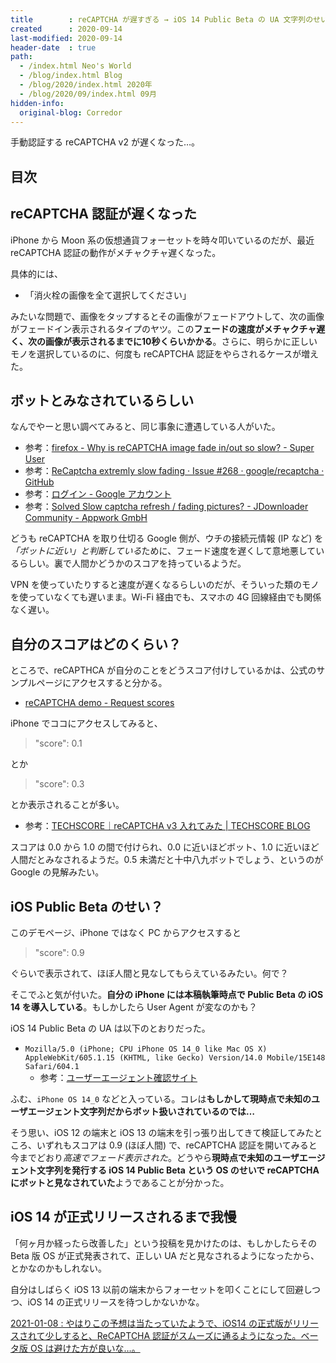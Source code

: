 ```yaml
---
title        : reCAPTCHA が遅すぎる → iOS 14 Public Beta の UA 文字列のせいでした
created      : 2020-09-14
last-modified: 2020-09-14
header-date  : true
path:
  - /index.html Neo's World
  - /blog/index.html Blog
  - /blog/2020/index.html 2020年
  - /blog/2020/09/index.html 09月
hidden-info:
  original-blog: Corredor
---
```


手動認証する reCAPTCHA v2 が遅くなった…。

## 目次

## reCAPTCHA 認証が遅くなった

iPhone から Moon 系の仮想通貨フォーセットを時々叩いているのだが、最近 reCAPTCHA 認証の動作がメチャクチャ遅くなった。

具体的には、

- 「消火栓の画像を全て選択してください」

みたいな問題で、画像をタップするとその画像がフェードアウトして、次の画像がフェードイン表示されるタイプのヤツ。この**フェードの速度がメチャクチャ遅く、次の画像が表示されるまでに10秒くらいかかる**。さらに、明らかに正しいモノを選択しているのに、何度も reCAPTCHA 認証をやらされるケースが増えた。

## ボットとみなされているらしい

なんでやーと思い調べてみると、同じ事象に遭遇している人がいた。

- 参考：[firefox - Why is reCAPTCHA image fade in/out so slow? - Super User](https://superuser.com/questions/1337801/why-is-recaptcha-image-fade-in-out-so-slow)
- 参考：[ReCaptcha extremly slow fading · Issue #268 · google/recaptcha · GitHub](https://github.com/google/recaptcha/issues/268)
- 参考：[ログイン - Google アカウント](https://groups.google.com/g/recaptcha/c/LEjhzp7AGAU?pli=1)
- 参考：[Solved Slow captcha refresh / fading pictures? - JDownloader Community - Appwork GmbH](https://board.jdownloader.org/showthread.php?t=76700)

どうも reCAPTCHA を取り仕切る Google 側が、ウチの接続元情報 (IP など) を *「ボットに近い」と判断している*ために、フェード速度を遅くして意地悪しているらしい。裏で人間かどうかのスコアを持っているようだ。

VPN を使っていたりすると速度が遅くなるらしいのだが、そういった類のモノを使っていなくても遅いまま。Wi-Fi 経由でも、スマホの 4G 回線経由でも関係なく遅い。

## 自分のスコアはどのくらい？

ところで、reCAPTHCA が自分のことをどうスコア付けしているかは、公式のサンプルページにアクセスすると分かる。

- [reCAPTCHA demo - Request scores](https://recaptcha-demo.appspot.com/recaptcha-v3-request-scores.php)

iPhone でココにアクセスしてみると、

> "score": 0.1

とか

> "score": 0.3

とか表示されることが多い。

- 参考：[TECHSCORE｜reCAPTCHA v3 入れてみた | TECHSCORE BLOG](https://www.techscore.com/blog/2018/12/06/recaptcha-v3/)

スコアは 0.0 から 1.0 の間で付けられ、0.0 に近いほどボット、1.0 に近いほど人間だとみなされるようだ。0.5 未満だと十中八九ボットでしょう、というのが Google の見解みたい。

## iOS Public Beta のせい？

このデモページ、iPhone ではなく PC からアクセスすると

> "score": 0.9

ぐらいで表示されて、ほぼ人間と見なしてもらえているみたい。何で？

そこでふと気が付いた。**自分の iPhone には本稿執筆時点で Public Beta の iOS 14 を導入している**。もしかしたら User Agent が変なのかも？

iOS 14 Public Beta の UA は以下のとおりだった。

- `Mozilla/5.0 (iPhone; CPU iPhone OS 14_0 like Mac OS X) AppleWebKit/605.1.15 (KHTML, like Gecko) Version/14.0 Mobile/15E148 Safari/604.1`
  - 参考：[ユーザーエージェント確認サイト](https://www.cloudgate.jp/ua.php)

ふむ、`iPhone OS 14_0` などと入っている。コレは**もしかして現時点で未知のユーザエージェント文字列だからボット扱いされているのでは…**

そう思い、iOS 12 の端末と iOS 13 の端末を引っ張り出してきて検証してみたところ、いずれもスコアは 0.9 (ほぼ人間) で、reCAPTCHA 認証を開いてみると今までどおり*高速でフェード表示された*。どうやら**現時点で未知のユーザエージェント文字列を発行する iOS 14 Public Beta という OS のせいで reCAPTCHA にボットと見なされていた**ようであることが分かった。

## iOS 14 が正式リリースされるまで我慢

「何ヶ月か経ったら改善した」という投稿を見かけたのは、もしかしたらその Beta 版 OS が正式発表されて、正しい UA だと見なされるようになったから、とかなのかもしれない。

自分はしばらく iOS 13 以前の端末からフォーセットを叩くことにして回避しつつ、iOS 14 の正式リリースを待つしかないかな。

<ins class="ins-block">

2021-01-08 : やはりこの予想は当たっていたようで、iOS14 の正式版がリリースされて少しすると、ReCAPTCHA 認証がスムーズに通るようになった。ベータ版 OS は避けた方が良いな…。

</ins>
